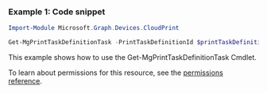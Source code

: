 ### Example 1: Code snippet

```powershellImport-Module Microsoft.Graph.Devices.CloudPrint

Get-MgPrintTaskDefinitionTask -PrintTaskDefinitionId $printTaskDefinitionId -PrintTaskId $printTaskId
```
This example shows how to use the Get-MgPrintTaskDefinitionTask Cmdlet.
To learn about permissions for this resource, see the [permissions reference](/graph/permissions-reference).

